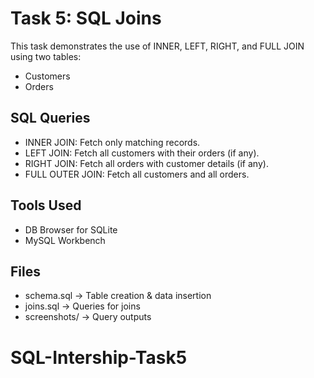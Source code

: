 # Task 5: SQL Joins

This task demonstrates the use of INNER, LEFT, RIGHT, and FULL JOIN using two tables:
- Customers
- Orders

## SQL Queries
- INNER JOIN: Fetch only matching records.
- LEFT JOIN: Fetch all customers with their orders (if any).
- RIGHT JOIN: Fetch all orders with customer details (if any).
- FULL OUTER JOIN: Fetch all customers and all orders.

## Tools Used
- DB Browser for SQLite
- MySQL Workbench

## Files
- schema.sql → Table creation & data insertion
- joins.sql → Queries for joins
- screenshots/ → Query outputs

# SQL-Intership-Task5
